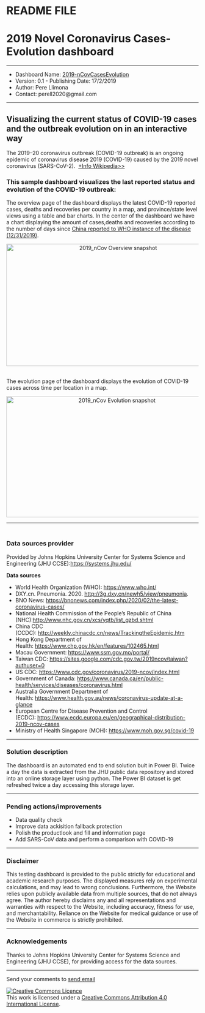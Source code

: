 # README FILE
<h1>2019 Novel Coronavirus Cases-Evolution dashboard</h1>
<hr />
<ul>
<li>Dashboard Name: <a title="Visual dashboard" href="https://perell2014.github.io/data_2019ncov/Dashboard.html" target="_blank" rel="noopener">2019-nCovCasesEvolution</a></li>
<li>Version: 0.1 - Publishing Date: 17/2/2019</li>
<li>Author: Pere Llimona</li>
<li>Contact: perell2020@gmail.com</li>
</ul>
<hr />
<h2>Visualizing the current status of COVID-19 cases and the outbreak evolution on in an interactive way</h2>
<p>The 2019&ndash;20 coronavirus outbreak (COVID-19 outbreak) is an ongoing epidemic of coronavirus disease 2019 (COVID-19) caused by the 2019 novel coronavirus (SARS-CoV-2).&nbsp;&nbsp;<a title="2019-2020 Wuhan coronavirus outbreak" href="https://en.wikipedia.org/wiki/2019%E2%80%9320_Wuhan_coronavirus_outbreak" target="_blank" rel="noopener">+Info Wikipedia&gt;&gt;</a></p>
<h3><strong>This sample dashboard visualizes the last reported status and evolution of the COVID-19 outbreak:</strong></h3>
<p>The overview page of the dashboard displays the latest COVID-19 reported cases, deaths and recoveries per country in a map, and province/state level views using a table and bar charts. In the center of the dashboard we have a chart displaying the amount of cases,deaths and recoveries according to the number of days since <a title="WHO Coronavirus disease reporting from Wuhan, China" href="https://www.who.int/emergencies/diseases/novel-coronavirus-2019" target="_blank" rel="noopener">China reported to WHO instance of the disease (12/31/2019)</a>.</p>
<p style="text-align: center;"><img src="https://perell2014.github.io/data_2019ncov//images/overview_2019ncov.png" alt="2019_nCov Overview snapshot" width="570" height="319" />&nbsp;</p>
<p style="text-align: left;">The evolution page of the dashboard displays the evolution of COVID-19 cases across time per location in a map.</p>
<p style="text-align: center;"><img src="https://perell2014.github.io/data_2019ncov//images/evolution_2019ncov.png" alt="2019_nCov Evolution snapshot" width="564" height="316" /></p>
<hr />
<h3><br /> <strong>Data sources provider</strong></h3>
<p>Provided by Johns Hopkins University Center for Systems Science and Engineering (JHU CCSE):<a href="https://systems.jhu.edu/" rel="nofollow">https://systems.jhu.edu/</a></p>
<p><strong>Data sources</strong></p>
<ul>
<li>World Health Organization (WHO):&nbsp;<a href="https://www.who.int/" rel="nofollow">https://www.who.int/</a></li>
<li>DXY.cn. Pneumonia. 2020.&nbsp;<a href="http://3g.dxy.cn/newh5/view/pneumonia" rel="nofollow">http://3g.dxy.cn/newh5/view/pneumonia</a>.</li>
<li>BNO News:&nbsp;<a href="https://bnonews.com/index.php/2020/02/the-latest-coronavirus-cases/" rel="nofollow">https://bnonews.com/index.php/2020/02/the-latest-coronavirus-cases/</a></li>
<li>National Health Commission of the People&rsquo;s Republic of China (NHC):<a href="http://www.nhc.gov.cn/xcs/yqtb/list_gzbd.shtml" rel="nofollow">http://www.nhc.gov.cn/xcs/yqtb/list_gzbd.shtml</a></li>
<li>China CDC (CCDC):&nbsp;<a href="http://weekly.chinacdc.cn/news/TrackingtheEpidemic.htm" rel="nofollow">http://weekly.chinacdc.cn/news/TrackingtheEpidemic.htm</a></li>
<li>Hong Kong Department of Health:&nbsp;<a href="https://www.chp.gov.hk/en/features/102465.html" rel="nofollow">https://www.chp.gov.hk/en/features/102465.html</a></li>
<li>Macau Government:&nbsp;<a href="https://www.ssm.gov.mo/portal/" rel="nofollow">https://www.ssm.gov.mo/portal/</a></li>
<li>Taiwan CDC:&nbsp;<a href="https://sites.google.com/cdc.gov.tw/2019ncov/taiwan?authuser=0" rel="nofollow">https://sites.google.com/cdc.gov.tw/2019ncov/taiwan?authuser=0</a></li>
<li>US CDC:&nbsp;<a href="https://www.cdc.gov/coronavirus/2019-ncov/index.html" rel="nofollow">https://www.cdc.gov/coronavirus/2019-ncov/index.html</a></li>
<li>Government of Canada:&nbsp;<a href="https://www.canada.ca/en/public-health/services/diseases/coronavirus.html" rel="nofollow">https://www.canada.ca/en/public-health/services/diseases/coronavirus.html</a></li>
<li>Australia Government Department of Health:&nbsp;<a href="https://www.health.gov.au/news/coronavirus-update-at-a-glance" rel="nofollow">https://www.health.gov.au/news/coronavirus-update-at-a-glance</a></li>
<li>European Centre for Disease Prevention and Control (ECDC):&nbsp;<a href="https://www.ecdc.europa.eu/en/geographical-distribution-2019-ncov-cases" rel="nofollow">https://www.ecdc.europa.eu/en/geographical-distribution-2019-ncov-cases</a></li>
<li>Ministry of Health Singapore (MOH):&nbsp;<a href="https://www.moh.gov.sg/covid-19" rel="nofollow">https://www.moh.gov.sg/covid-19</a></li>
</ul>
<hr />
<h3><strong>Solution description</strong></h3>
<p>The dashboard is an automated end to end solution buit in Power BI. Twice a day the data is extracted from the JHU public data repository and stored into an online storage layer using python. The Power BI dataset is get refreshed twice a day accessing this storage layer.</p>
<hr />
<h3><strong>Pending actions/improvements</strong></h3>
<ul>
<li>Data quality check</li>
<li>Improve data ackisition fallback protection&nbsp;</li>
<li>Polish the productlook and fill and information page</li>
<li>Add&nbsp;SARS-CoV data and perform a comparison with COVID-19&nbsp;</li>
</ul>
<hr />
<h3><strong>Disclaimer</strong></h3>
<p>This testing dashboard is provided to the public strictly for educational and academic research purposes. The displayed measures rely on experimental calculations, and may lead to wrong conclusions. Furthermore, the Website relies upon publicly available data from multiple sources, that do not always agree. The author hereby disclaims any and all representations and warranties with respect to the Website, including accuracy, fitness for use, and merchantability. Reliance on the Website for medical guidance or use of the Website in commerce is strictly prohibited.</p>
<hr />
<h3><strong>Acknowledgements</strong></h3>
<p>Thanks to&nbsp;Johns Hopkins University Center for Systems Science and Engineering (JHU CCSE), for providing access for the data sources.</p>
<hr />
<p>Send your comments to&nbsp;<a href="mailto:perell2020@gmail.com?Subject=2019_nCovCasesEvolution%20Dashboard%20feedback" target="_top">send email</a></p>
<p><a href="http://creativecommons.org/licenses/by/4.0/" rel="license"><img style="border-width: 0;" src="https://i.creativecommons.org/l/by/4.0/88x31.png" alt="Creative Commons Licence" /></a><br />This work is licensed under a <a href="http://creativecommons.org/licenses/by/4.0/" rel="license">Creative Commons Attribution 4.0 International License</a>.</p>





